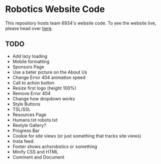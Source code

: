 # Robotics Website Code
This repository hosts team 6934's website code. To see the website live, please head over [here](http://achsrobotics.com/). 


## TODO
- Add lazy loading
- Mobile formatting
- Sponsors Page
- Use a beter picture on the About Us
- Change Error 404 animation speed
- Call to action button
- Resize first logo (height 100%)
- Remove Error 404
- Change how dropdown works
- Style Buttons
- TSL/SSL 
- Resources Page
- Humans.txt robots.txt
- Restyle Gallery?
- Progress Bar
- Cookie for site views (or just something that tracks site views)
- Insta feed. 
- Footer shows achsrobotics or something
- Minify CSS and HTML
- Comment and Document
